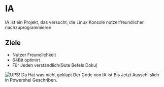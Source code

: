 # IA
IA ist ein Projekt, das versucht, die Linux Konsole nutzerfreundlicher nachzuprogrammieren 
## Ziele

 - Nutzer Freundlichkeit
 - 64Bit optimirt
 - Für Jeden verständlich(Gute Befels Doku)
 
 ![UPS! Da Hat was nicht geklapt](https://aklarafkaf.net/bilder/IA.PNG)
Der Code von IA ist Bis Jetzt Ausschlislich in Powershel Geschriben.
